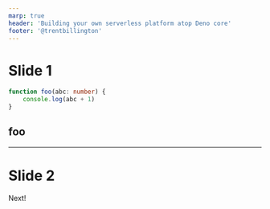 ```yaml
---
marp: true
header: 'Building your own serverless platform atop Deno core'
footer: '@trentbillington'
---
```


# Slide 1



```typescript
function foo(abc: number) {
    console.log(abc + 1)
}
```

<section>
<h1>foo</h1>
</section>


---

# Slide 2

Next!